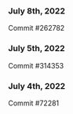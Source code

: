 ### July 8th, 2022

Commit #262782

### July 5th, 2022

Commit #314353


### July 4th, 2022

Commit #72281
